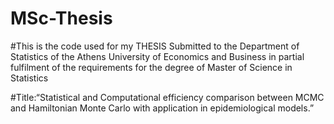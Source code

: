 # MSc-Thesis
#This is the code used for my THESIS
Submitted to the Department of Statistics
of the Athens University of Economics and Business
in partial fulfilment of the requirements for
the degree of Master of Science in Statistics



#Title:“Statistical and Computational efficiency comparison between MCMC and Hamiltonian Monte Carlo with application in epidemiological models.”
